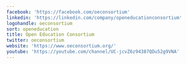 ```yaml
---
facebook: 'https://facebook.com/oeconsortium'
linkedin: 'https://linkedin.com/company/openeducationconsortium'
logohandle: oeconsortium
sort: openeducation
title: Open Education Consortium
twitter: oeconsortium
website: 'https://www.oeconsortium.org/'
youtube: 'https://youtube.com/channel/UC-jcvZ6z94387QDu52g9VNA'
---
```

